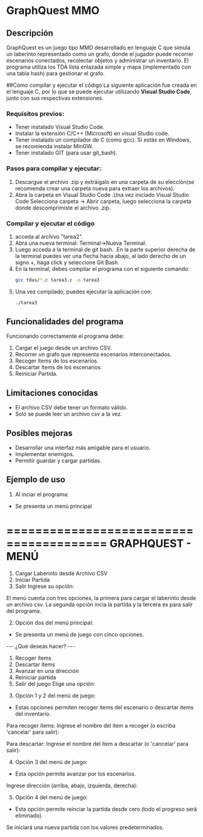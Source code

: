 # GraphQuest MMO

## Descripción
GraphQuest es un juego tipo MMO desarrollado en lenguaje C que simula un laberinto representado como un grafo, donde el jugador puede recorrer escenarios conectados,  recolectar objetos y administrar un inventario. El programa utiliza los TDA lista enlazada simple y mapa (implementado con una tabla hash) para gestionar el grafo.

##Cómo compilar y ejecutar el código
La siguiente aplicación fue creada en el lenguaje C, por lo  que se puede ejecutar utilizando **Visual Studio Code**, junto con sus respectivas extensiones.

### Requisitos previos:
- Tener instalado Visual Studio Code.
- Instalar la extensión C/C++ (Microsoft) en visual Studio code.
- Tener instalado un compilador de C (como gcc). Si estás en Windows, se recomienda instalar MinGW.
- Tener instalado GIT (para usar git_bash).

### Pasos para compilar y ejecutar:
1. Descargue el archivo .zip y extráigalo en una carpeta de su elección(se recomienda crear una carpeta nueva para extraer los archivos).
2. Abra la carpeta en Visual Studio Code
    .Una vez iniciado Visual Studio Code Selecciona carpeta -> Abrir carpeta, luego selecciona la carpeta donde descomprimiste el archivo .zip.

### Compilar y ejecutar el código
1. acceda al archivo "tarea2". 
2. Abra una nueva terminal: Terminal->Nueva Terminal.
3. Luego acceda a la terminal de git bash.
    .En la parte superior derecha de la terminal puedes ver una flecha hacia abajo, al lado derecho de un signo +, haga click y seleccione Git Bash.
4. En la terminal, debes compilar el programa con el siguiente comando:
    ```bash
   gcc tdas/*.c tarea3.c -o tarea3
5. Una vez compilado, puedes ejecutar la aplicación con:
    ```bash
    ./tarea3

## Funcionalidades del programa
Funcionando correctamente el programa debe:
1. Cargar el juego desde un archivo CSV.
2. Recorrer un grafo que representa escenarios interconectados.
3. Recoger ítems de los escenarios.
4. Descartar ítems de los escenarios.
5. Reiniciar Partida.

## Limitaciones conocidas
- El archivo CSV debe tener un formato válido.
- Solo se puede leer un archivo csv a la vez.

## Posibles mejoras
- Desarrollar una interfaz más amigable para el usuario.
- Implementar enemigos.
- Permitir guardar y cargar partidas.

## Ejemplo de uso
1.  Al inciar el programa:
- Se presenta un menú principal

========================================
            GRAPHQUEST - MENÚ
========================================
1) Cargar Laberinto desde Archivo CSV   
2) Iniciar Partida
3) Salir
Ingrese su opción:

El menú cuenta con tres opciones, la primera para cargar el laberinto desde un archivo csv. La segunda opción incia la partida y la tercera es para salir del programa.

2. Opción dos del menú principal:
- Se presenta un menú de juego con cinco opciones.

--- ¿Qué deseas hacer? ---
1) Recoger ítems
2) Descartar ítems
3) Avanzar en una dirección
4) Reiniciar partida
5) Salir del juego
Elige una opción:

3. Opción 1 y 2 del menú de juego:
- Estas opciones permiten recoger ítems del escenario o descartar ítems del inventario.

Para recoger ítems:
Ingrese el nombre del ítem a recoger (o escriba 'cancelar' para salir):

Para descartar:
Ingrese el nombre del ítem a descartar (o 'cancelar' para salir):

4. Opción 3 del menú de juego:
- Esta opción permite avanzar por los escenarios.

Ingrese dirección (arriba, abajo, izquierda, derecha):

5. Opción 4 del menú de juego:
- Esta opción permite reinciar la partida desde cero (todo el progreso será eliminado).

Se iniciará una nueva partida con los valores predeterminados.
